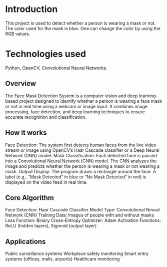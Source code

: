 # Introduction
This project is used to detect whether a person is wearing a mask or not. The color used for the mask is blue. One can change the color by using the RGB values. 

# Technologies used
Python, OpenCV, Convolutional Neural Networks.

## Overview
The Face Mask Detection System is a computer vision and deep learning-based project designed to identify whether a person is wearing a face mask or not in real time using a webcam or image input.
It combines image processing, face detection, and deep learning techniques to ensure accurate recognition and classification.

## How it works
Face Detection: The system first detects human faces from the live video stream or image using OpenCV’s Haar Cascade classifier or a Deep Neural Network (DNN) model.
Mask Classification: Each detected face is passed into a Convolutional Neural Network (CNN) model. The CNN analyzes the image and predicts whether the person is wearing a mask or not wearing a mask.
Output Display: The program draws a rectangle around the face. A label (e.g., “Mask Detected” in blue or “No Mask Detected” in red) is displayed on the video feed in real time.

## Core Algorithm
Face Detection: Haar Cascade Classifier
Model Type: Convolutional Neural Network (CNN)
Training Data: Images of people with and without masks
Loss Function: Binary Cross-Entropy
Optimizer: Adam
Activation Functions: ReLU (hidden layers), Sigmoid (output layer)

## Applications
Public surveillance systems
Workplace safety monitoring
Smart entry systems (offices, malls, airports)
Healthcare monitoring
